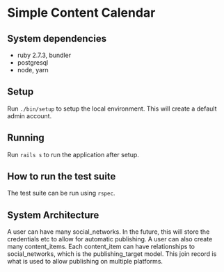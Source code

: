 # Simple Content Calendar

## System dependencies

* ruby 2.7.3, bundler
* postgresql
* node, yarn

## Setup

Run `./bin/setup` to setup the local environment. This will create a default admin account.

## Running

Run `rails s` to run the application after setup.

## How to run the test suite

The test suite can be run using `rspec`.

## System Architecture

A user can have many social_networks. In the future, this will store the credentials etc to allow for automatic publishing. A user can also create many content_items. Each content_item can have relationships to social_networks, which is the publishing_target model. This join record is what is used to allow publishing on multiple platforms.

